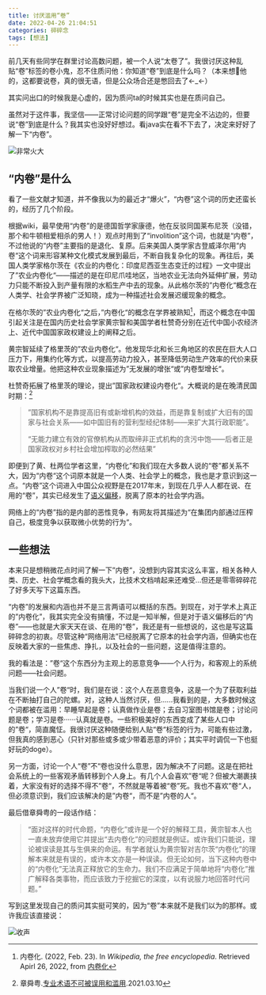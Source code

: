 ```yaml
---
title: 讨厌滥用“卷”
date: 2022-04-26 21:04:51
categories: 碎碎念
tags: [想法] 
---
```


前几天有些同学在群里讨论高数问题，被一个人说“太卷了”。我很讨厌这种乱贴“卷”标签的卷小鬼，忍不住质问他：你知道“卷”到底是什么吗？（本来想🐎他的，这都要说卷，真的很无语，但是公众场合还是憋回去了←_←）

其实问出口的时候我是心虚的，因为质问ta的时候其实也是在质问自己。<!--more-->

虽然对于这件事，我坚信——正常讨论问题的同学跟“卷”是完全不沾边的，但要说“卷”到底是什么？我其实也没好好想过。看java实在看不下去了，决定来好好了解一下“内卷”。

![非常火大](https://tazdingo-images.oss-cn-hongkong.aliyuncs.com/img/202401270033614.jpg)

## “内卷”是什么

看了一些文献才知道，并不像我以为的最近才“爆火”，“内卷”这个词的历史还蛮长的，经历了几个阶段。

根据wiki，最早使用“内卷”的是德国哲学家康德，他在反驳同国莱布尼茨（没错，那个和牛顿相爱相杀的男人！）观点时用到了“involition”这个词，也就是“内卷”，不过他说的“内卷”主要指的是退化、复原。后来美国人类学家古登威泽尔用“内卷“这个词来形容某种文化模式发展到最后，不断自我复杂化的现象。再往后，美国人类学家格尔茨在《农业的内卷化：印度尼西亚生态变迁的过程》一文中提出了”农业内卷化“——描述的是在印尼爪哇地区，当地农业无法向外延伸扩展，劳动力只能不断投入到产量有限的水稻生产中去的现象。从此格尔茨的”内卷化“概念在人类学、社会学界被广泛知晓，成为一种描述社会发展迟缓现象的概念。

在格尔茨的”农业内卷化“之后，”内卷化“的概念在学界被熟知[^1]，而这个概念在中国引起关注是在国内历史社会学家黄宗智和美国学者杜赞奇分别在近代中国小农经济上、近代中国国家政权建设上的阐释之后。

黄宗智延续了格里茨的”农业内卷化“。他发现华北和长三角地区的农民在巨大人口压力下，用集约化等方式，以提高劳动力投入，甚至降低劳动生产效率的代价来获取农业增量。他把这种农业现象描述为”无发展的增张“或”内卷型增长“。

杜赞奇拓展了格里茨的理论，提出”国家政权建设内卷化“。大概说的是在晚清民国时期：[^2]

> ”国家机构不是靠提高旧有或新增机构的效益，而是靠复制或扩大旧有的国家与社会关系——如中国旧有的营利型经纪体制——来扩大其行政职能”。
>
> “无能力建立有效的官僚机构从而取缔非正式机构的贪污中饱——后者正是国家政权对乡村社会增加榨取的必然结果”

即便到了黄、杜两位学者这里，“内卷化”和我们现在大多数人说的“卷”都关系不大，因为“内卷“这个词原本就是一个人类、社会学上的概念，我也是才意识到这一点。“内卷”这个词进入中国公众视野是在2017年末，到现在几乎人人都在说、在用的“卷”，其实已经发生了[语义偏移](https://zh.m.wikipedia.org/wiki/语义变化)，脱离了原本的社会学内涵。

网络上的“内卷”指的是内部的恶性竞争，有网友将其描述为“在集团内部通过压榨自己，极度竞争以获取微小优势的行为“。



## 一些想法

本来只是想稍微花点时间了解一下”内卷“，没想到内容其实这么丰富，相关各种人类、历史、社会学概念看的我头大，比技术文档啃起来还难受...但还是零零碎碎花了好多天写下这篇东西。

“内卷”的发展和内涵也并不是三言两语可以概括的东西。到现在，对于学术上真正的”内卷化”，我其实完全没有搞懂，不过是一知半解，但是对于语义偏移后的“内卷”——也就是大家天天在谈、在用的“卷”，我还是有一些想说的，这也是写这篇碎碎念的初衷。尽管这种“网络用法”已经脱离了它原本的社会学内涵，但确实也在反映着大家的一些焦虑、挣扎，以及社会的一些问题，这是值得注意的。

我的看法是：”卷“这个东西分为主观上的恶意竞争——个人行为，和客观上的系统问题——社会问题。

当我们说一个人”卷“时，我们是在说：这个人在恶意竞争，这是一个为了获取利益在不断抽打自己的陀螺。对，这种人当然讨厌，但......我看到的是，大多数时候这个词都被在滥用：早睡早起是卷；认真做作业是卷；去自习室图书馆是卷；讨论问题是卷；学习是卷······认真就是卷。一些积极美好的东西变成了某些人口中的”卷“，简直魔怔。我很讨厌这种随便给别人贴“卷“标签的行为，可能有些过激，但我真的感到恶心（只针对那些或多或少带着恶意的评价；其实平时调侃一下也挺好玩的doge）。

另一方面，讨论一个人“卷”不“卷也没什么意思，因为解决不了问题。这是在把社会系统上的一些客观矛盾转移到个人身上。有几个人会喜欢”卷“呢？但被大潮裹挟着，大家没有好的选择不得不”卷“，不然就是等着被“卷”死。我也不喜欢”卷“人，但必须意识到，我们应该解决的是”内卷“，而不是”内卷的人“。

最后借章舜粤的一段话作结：

> “面对这样的时代命题，“内卷化”或许是一个好的解释工具，黄宗智本人也一直未放弃使用它并提出“去内卷化”的问题就是例证。或许我们只能说，理论被误读是其与生俱来的命运。有学者就认为黄宗智对吉尔茨“内卷化”的理解本来就是有误的，或许本文亦是一种误读。但无论如何，当下这种内卷中的“内卷化”无法真正释放它的生命力。我们不应满足于简单地将“内卷化”推广解释各类事物，而应该致力于挖掘它的深度，以有说服力地回答时代问题。”

写到这里发现自己的质问其实挺可笑的，因为“卷”本来就不是我们以为的那样。或许我应该直接说：

![收声](https://tazdingo-images.oss-cn-hongkong.aliyuncs.com/img/202401270033911.jpg)



[^1]: 内卷化. (2022, Feb. 23). In *Wikipedia, the free encyclopedia*. Retrieved Apirl 26, 2022, from [内卷化](https://zh.wikipedia.org/wiki/%E5%86%85%E5%8D%B7%E5%8C%96)

[^2]: 章舜粤.[专业术语不可被误用和滥用](http://www.71.cn/2021/0310/1120623.shtml).2021.03.10

